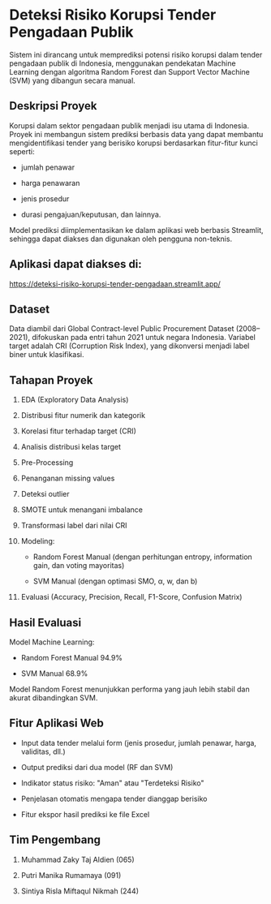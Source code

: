 # Deteksi Risiko Korupsi Tender Pengadaan Publik
Sistem ini dirancang untuk memprediksi potensi risiko korupsi dalam tender pengadaan publik di Indonesia, menggunakan pendekatan Machine Learning dengan algoritma Random Forest dan Support Vector Machine (SVM) yang dibangun secara manual.

## Deskripsi Proyek
Korupsi dalam sektor pengadaan publik menjadi isu utama di Indonesia. Proyek ini membangun sistem prediksi berbasis data yang dapat membantu mengidentifikasi tender yang berisiko korupsi berdasarkan fitur-fitur kunci seperti:

- jumlah penawar

- harga penawaran

- jenis prosedur

- durasi pengajuan/keputusan, dan lainnya.

Model prediksi diimplementasikan ke dalam aplikasi web berbasis Streamlit, sehingga dapat diakses dan digunakan oleh pengguna non-teknis.

## Aplikasi dapat diakses di:
https://deteksi-risiko-korupsi-tender-pengadaan.streamlit.app/

## Dataset
Data diambil dari Global Contract-level Public Procurement Dataset (2008–2021), difokuskan pada entri tahun 2021 untuk negara Indonesia. Variabel target adalah CRI (Corruption Risk Index), yang dikonversi menjadi label biner untuk klasifikasi.

## Tahapan Proyek
1. EDA (Exploratory Data Analysis)

2. Distribusi fitur numerik dan kategorik

3. Korelasi fitur terhadap target (CRI)

4. Analisis distribusi kelas target

5. Pre-Processing

6. Penanganan missing values

7. Deteksi outlier

8. SMOTE untuk menangani imbalance

9. Transformasi label dari nilai CRI

10. Modeling:

    - Random Forest Manual (dengan perhitungan entropy, information gain, dan voting mayoritas)
 
    - SVM Manual (dengan optimasi SMO, α, w, dan b)

12. Evaluasi (Accuracy, Precision, Recall, F1-Score, Confusion Matrix)

## Hasil Evaluasi
Model	Machine Learning:

- Random Forest Manual	94.9%	

- SVM Manual	68.9%	

Model Random Forest menunjukkan performa yang jauh lebih stabil dan akurat dibandingkan SVM.

## Fitur Aplikasi Web
- Input data tender melalui form (jenis prosedur, jumlah penawar, harga, validitas, dll.)

- Output prediksi dari dua model (RF dan SVM)

- Indikator status risiko: "Aman" atau "Terdeteksi Risiko"

- Penjelasan otomatis mengapa tender dianggap berisiko

- Fitur ekspor hasil prediksi ke file Excel

## Tim Pengembang

1. Muhammad Zaky Taj Aldien (065)

2. Putri Manika Rumamaya (091)

3. Sintiya Risla Miftaqul Nikmah (244)
